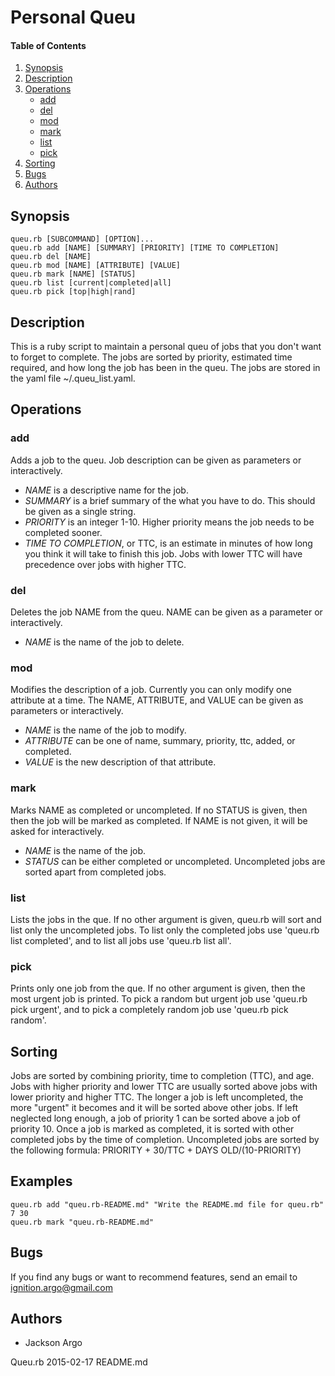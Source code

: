 Personal Queu
=============

#### Table of Contents
1. [Synopsis](#synopsis)
2. [Description](#desctiption)
3. [Operations](#operations)
    * [add](#add)
    * [del](#del)
    * [mod](#mod)
    * [mark](#mark)
    * [list](#list)
    * [pick](#pick)
4. [Sorting](#sorting)
5. [Bugs](#bugs)
6. [Authors](#authors)

## Synopsis
    queu.rb [SUBCOMMAND] [OPTION]...
    queu.rb add [NAME] [SUMMARY] [PRIORITY] [TIME TO COMPLETION]
    queu.rb del [NAME]
    queu.rb mod [NAME] [ATTRIBUTE] [VALUE]
    queu.rb mark [NAME] [STATUS]
    queu.rb list [current|completed|all]
    queu.rb pick [top|high|rand]

## Description

This is a ruby script to maintain a personal queu of jobs that you don't want 
to forget to complete. The jobs are sorted by priority, estimated time
required, and how long the job has been in the queu. The jobs are stored in the
yaml file ~/.queu\_list.yaml.

## Operations

### add

Adds a job to the queu. Job description can be given as parameters or 
interactively.

* *NAME* is a descriptive name for the job.
* *SUMMARY* is a brief summary of the what you have to do. This should be given
as a single string.
* *PRIORITY* is an integer 1-10. Higher priority means the job needs to be
completed sooner.
* *TIME TO COMPLETION*, or TTC, is an estimate in minutes of how long you think it will
take to finish this job. Jobs with lower TTC will have precedence over jobs
with higher TTC.

### del

Deletes the job NAME from the queu. NAME can be given as a parameter or
interactively.

* *NAME* is the name of the job to delete.

### mod

Modifies the description of a job. Currently you can only modify one
attribute at a time. The NAME, ATTRIBUTE, and VALUE can be given as
parameters or interactively.

* *NAME* is the name of the job to modify.
* *ATTRIBUTE* can be one of name, summary, priority, ttc, added, or
completed.
* *VALUE* is the new description of that attribute.

### mark

Marks NAME as completed or uncompleted. If no STATUS is given, then
then the job will be marked as completed. If NAME is not given, it will
be asked for interactively.

* *NAME* is the name of the job.
* *STATUS* can be either completed or uncompleted. Uncompleted jobs are sorted
apart from completed jobs.

### list

Lists the jobs in the que. If no other argument is given, queu.rb will
sort and list only the uncompleted jobs. To list only the completed
jobs use 'queu.rb list completed', and to list all jobs use
'queu.rb list all'.

### pick

Prints only one job from the que. If no other argument is given, then
the most urgent job is printed. To pick a random but urgent job use
'queu.rb pick urgent', and to pick a completely random job use
'queu.rb pick random'.

## Sorting

Jobs are sorted by combining priority, time to completion (TTC), and age.
Jobs with higher priority and lower TTC are usually sorted above jobs with
lower priority and higher TTC. The longer a job is left uncompleted, the
more "urgent" it becomes and it will be sorted above other jobs. If left
neglected long enough, a job of priority 1 can be sorted above a job of
priority 10. Once a job is marked as completed, it is sorted with other
completed jobs by the time of completion.
Uncompleted jobs are sorted by the following formula:
    PRIORITY + 30/TTC + DAYS OLD/(10-PRIORITY)

## Examples
    queu.rb add "queu.rb-README.md" "Write the README.md file for queu.rb" 7 30
    queu.rb mark "queu.rb-README.md"

## Bugs
If you find any bugs or want to recommend features, send an email to
ignition.argo@gmail.com

## Authors
* Jackson Argo

Queu.rb                            2015-02-17                         README.md
